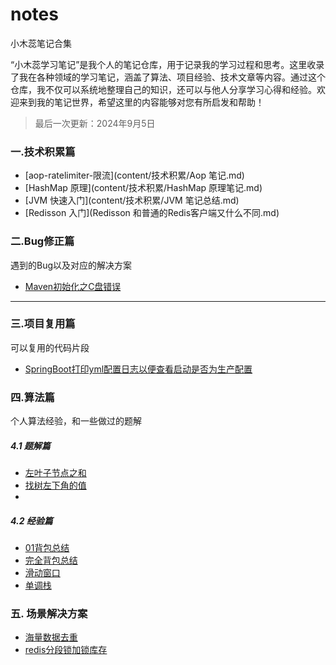 # notes

小木蕊笔记合集

“小木蕊学习笔记”是我个人的笔记仓库，用于记录我的学习过程和思考。这里收录了我在各种领域的学习笔记，涵盖了算法、项目经验、技术文章等内容。通过这个仓库，我不仅可以系统地整理自己的知识，还可以与他人分享学习心得和经验。欢迎来到我的笔记世界，希望这里的内容能够对您有所启发和帮助！

> 最后一次更新：2024年9月5日

### 一.技术积累篇

- [aop-ratelimiter-限流](content/技术积累/Aop 笔记.md)
- [HashMap 原理](content/技术积累/HashMap 原理笔记.md)
- [JVM 快速入门](content/技术积累/JVM 笔记总结.md)
- [Redisson 入门](Redisson 和普通的Redis客户端又什么不同.md)

### 二.Bug修正篇

遇到的Bug以及对应的解决方案

- [Maven初始化之C盘错误](https://github.com/jianzhipoxiao/blob/main/Maven初始化之C盘错误.md)

***

### 三.项目复用篇

可以复用的代码片段

- [SpringBoot打印yml配置日志以便查看启动是否为生产配置](项目复用/SpringBoot启动时打印yml文件配置信息日志.md)

### 四.算法篇

个人算法经验，和一些做过的题解

##### 4.1 题解篇

- [左叶子节点之和](算法/二叉树/左叶子节点之和.md)
- [找树左下角的值](算法/二叉树/找树左下角的值.md)
- 

##### 4.2 经验篇

- [01背包总结](content/算法/DP动态规划/01背包算法总结.md)
- [完全背包总结](content/算法/DP动态规划/完全背包问题.md)
- [滑动窗口](content/算法/滑动窗口笔记.md)
- [单调栈](content/算法/单调栈.md)

### 五. 场景解决方案

- [海量数据去重](content/面试/场景题目/海量数据去重解决方案.md)
- [redis分段锁加锁库存](content/项目复用/场景/Redis分段锁+延时队列+MQ消息解决库存超卖问题并减轻数据库压力方案.md)